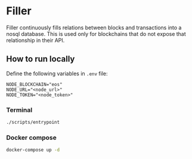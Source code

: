 # Filler

Filler continuously fills relations between blocks and transactions into a nosql database. 
This is used only for blockchains that do not expose that relationship in their API.

## How to run locally
Define the following variables in `.env` file:
```dotenv
NODE_BLOCKCHAIN="eos"
NODE_URL="<node_url>"
NODE_TOKEN="<node_token>"
```

### Terminal
```bash
./scripts/entrypoint
```

### Docker compose
```bash
docker-compose up -d
```

